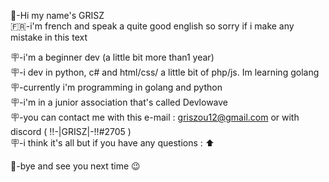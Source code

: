 👋-Hi my name's GRISZ                                                                                                                                           
🇫🇷-i'm french and speak a quite good english so sorry if i make any mistake in this text

🪧-i'm a beginner dev (a little bit more than1 year)                                                                                                                         
🪧-i dev in python, c# and html/css/  a little bit of php/js. Im learning golang                                                     
🪧-currently i'm programming in golang and python                                                                                                                   
🪧-i'm in a junior association that's called Devlowave                                                                                                         
🪧-you can contact me with this e-mail : griszou12@gmail.com or with discord ( !!-|GRISZ|-!!#2705 )                                                                                                
🪧-i think it's all but if you have any questions : ⬆                                                                                                           

👋-bye and see you next time 😉
